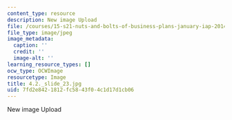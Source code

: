 ```yaml
---
content_type: resource
description: New image Upload
file: /courses/15-s21-nuts-and-bolts-of-business-plans-january-iap-2014/7fd2e8421812fc5843f04c1d17d1cb06_4.2._slide_23.jpg
file_type: image/jpeg
image_metadata:
  caption: ''
  credit: ''
  image-alt: ''
learning_resource_types: []
ocw_type: OCWImage
resourcetype: Image
title: 4.2._slide_23.jpg
uid: 7fd2e842-1812-fc58-43f0-4c1d17d1cb06
---
```

New image Upload